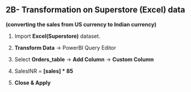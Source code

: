 ## 2B- Transformation on Superstore (Excel) data

**(converting the sales from US
currency to Indian currency)**

1. Import **Excel(Superstore)** dataset.

2. **Transform Data** -> PowerBI Query Editor

3. Select **Orders_table** -> **Add Column** -> **Custom Column**

4. SalesINR = **[sales] \* 85**

5. **Close & Apply**
